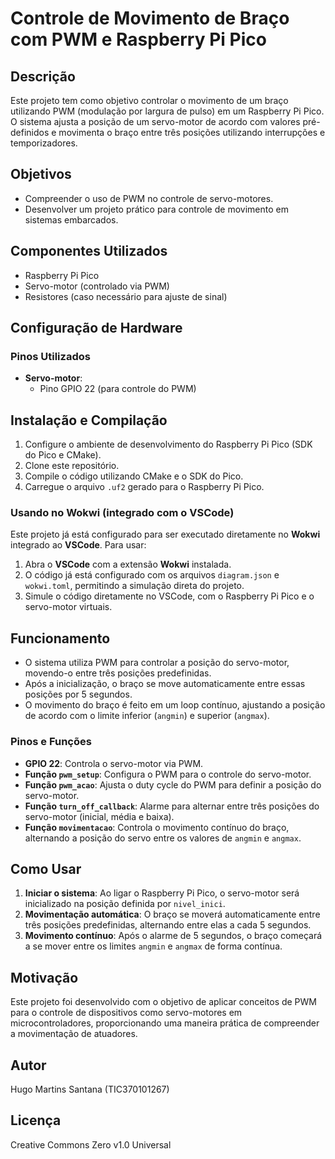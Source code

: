 # Controle de Movimento de Braço com PWM e Raspberry Pi Pico

## Descrição

Este projeto tem como objetivo controlar o movimento de um braço utilizando PWM (modulação por largura de pulso) em um Raspberry Pi Pico. O sistema ajusta a posição de um servo-motor de acordo com valores pré-definidos e movimenta o braço entre três posições utilizando interrupções e temporizadores.

## Objetivos

- Compreender o uso de PWM no controle de servo-motores.
- Desenvolver um projeto prático para controle de movimento em sistemas embarcados.

## Componentes Utilizados

- Raspberry Pi Pico
- Servo-motor (controlado via PWM)
- Resistores (caso necessário para ajuste de sinal)

## Configuração de Hardware

### Pinos Utilizados

- **Servo-motor**:
  - Pino GPIO 22 (para controle do PWM)

## Instalação e Compilação

1. Configure o ambiente de desenvolvimento do Raspberry Pi Pico (SDK do Pico e CMake).
2. Clone este repositório.
3. Compile o código utilizando CMake e o SDK do Pico.
4. Carregue o arquivo `.uf2` gerado para o Raspberry Pi Pico.

### Usando no Wokwi (integrado com o VSCode)

Este projeto já está configurado para ser executado diretamente no **Wokwi** integrado ao **VSCode**. Para usar:

1. Abra o **VSCode** com a extensão **Wokwi** instalada.
2. O código já está configurado com os arquivos `diagram.json` e `wokwi.toml`, permitindo a simulação direta do projeto.
3. Simule o código diretamente no VSCode, com o Raspberry Pi Pico e o servo-motor virtuais.

## Funcionamento

- O sistema utiliza PWM para controlar a posição do servo-motor, movendo-o entre três posições predefinidas.
- Após a inicialização, o braço se move automaticamente entre essas posições por 5 segundos.
- O movimento do braço é feito em um loop contínuo, ajustando a posição de acordo com o limite inferior (`angmin`) e superior (`angmax`).

### Pinos e Funções

- **GPIO 22**: Controla o servo-motor via PWM.
- **Função `pwm_setup`**: Configura o PWM para o controle do servo-motor.
- **Função `pwm_acao`**: Ajusta o duty cycle do PWM para definir a posição do servo-motor.
- **Função `turn_off_callback`**: Alarme para alternar entre três posições do servo-motor (inicial, média e baixa).
- **Função `movimentacao`**: Controla o movimento contínuo do braço, alternando a posição do servo entre os valores de `angmin` e `angmax`.

## Como Usar

1. **Iniciar o sistema**: Ao ligar o Raspberry Pi Pico, o servo-motor será inicializado na posição definida por `nivel_inici`.
2. **Movimentação automática**: O braço se moverá automaticamente entre três posições predefinidas, alternando entre elas a cada 5 segundos.
3. **Movimento contínuo**: Após o alarme de 5 segundos, o braço começará a se mover entre os limites `angmin` e `angmax` de forma contínua.

## Motivação

Este projeto foi desenvolvido com o objetivo de aplicar conceitos de PWM para o controle de dispositivos como servo-motores em microcontroladores, proporcionando uma maneira prática de compreender a movimentação de atuadores.

## Autor

Hugo Martins Santana (TIC370101267)

## Licença

Creative Commons Zero v1.0 Universal
